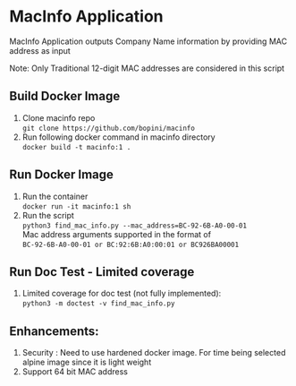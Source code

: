 # MacInfo Application

MacInfo Application outputs Company Name information by providing MAC address as input

Note: Only Traditional 12-digit MAC addresses are considered in this script

## Build Docker Image

1. Clone macinfo repo<br>
```git clone https://github.com/bopini/macinfo```
2. Run following docker command in macinfo directory<br>
```docker build -t macinfo:1 . ```

## Run Docker Image
1. Run the container <br>
```docker run -it macinfo:1 sh```
2. Run the script<br>
    ```python3 find_mac_info.py --mac_address=BC-92-6B-A0-00-01``` <br>
   Mac address arguments supported in the format of<br>```BC-92-6B-A0-00-01 or BC:92:6B:A0:00:01 or BC926BA00001```

## Run Doc Test - Limited coverage

1. Limited coverage for doc test (not fully implemented): <br>
   ```python3 -m doctest -v find_mac_info.py```

## Enhancements:

1. Security : Need to use  hardened docker image. For time being selected alpine image since it is light weight
2. Support 64 bit MAC address